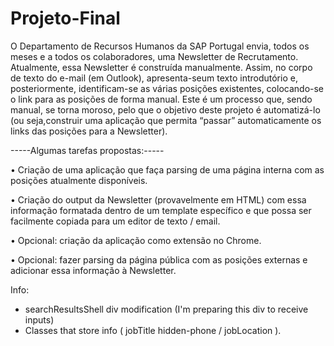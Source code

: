 # Projeto-Final

O Departamento de Recursos Humanos da SAP Portugal envia, todos os meses e a todos os colaboradores, uma Newsletter de Recrutamento. 
Atualmente, essa Newsletter é construída manualmente. Assim, no corpo de texto do e-mail (em Outlook), apresenta-seum texto introdutório e, 
posteriormente, identificam-se as várias posições existentes, colocando-se o link para as posições de forma manual. 
Este é um processo que, sendo manual, se torna moroso, pelo que o objetivo deste projeto é automatizá-lo (ou seja,construir uma aplicação que permita “passar” automaticamente os links das posições para a Newsletter).

-----Algumas tarefas propostas:-----

• Criação de uma aplicação que faça parsing de uma página interna com as posições atualmente disponíveis.

• Criação do output da Newsletter (provavelmente em HTML) com essa informação formatada dentro de um template
específico e que possa ser facilmente copiada para um editor de texto / email.

• Opcional: criação da aplicação como extensão no Chrome.

• Opcional: fazer parsing da página pública com as posições externas e adicionar essa informação à Newsletter.


Info:
- searchResultsShell div modification (I'm preparing this div to receive inputs)
- Classes that store info ( jobTitle hidden-phone / jobLocation ).